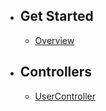 - ## Get Started
    - [Overview](/{{route}}/{{version}}/overview)

- ## Controllers
    - [UserController](/{{route}}/{{version}}/user-controller)

